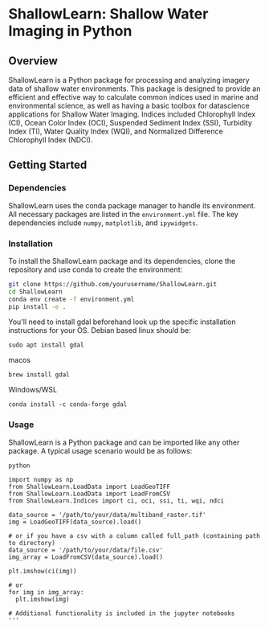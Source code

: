 # ShallowLearn: Shallow Water Imaging in Python

## Overview

ShallowLearn is a Python package for processing and analyzing imagery data of shallow water environments. This package is designed to provide an efficient and effective way to calculate common indices used in marine and environmental science, as well as having a basic toolbox for datascience applications for Shallow Water Imaging. Indices included Chlorophyll Index (CI), Ocean Color Index (OCI), Suspended Sediment Index (SSI), Turbidity Index (TI), Water Quality Index (WQI), and Normalized Difference Chlorophyll Index (NDCI).


## Getting Started

### Dependencies

ShallowLearn uses the conda package manager to handle its environment. All necessary packages are listed in the `environment.yml` file. The key dependencies include `numpy`, `matplotlib`, and `ipywidgets`.

### Installation

To install the ShallowLearn package and its dependencies, clone the repository and use conda to create the environment:

```bash
git clone https://github.com/yourusername/ShallowLearn.git
cd ShallowLearn
conda env create -f environment.yml
pip install -e .
```
You'll need to install gdal beforehand look up the specific installation instructions for your OS.
Debian based linux should be:
```
sudo apt install gdal
```
macos
```
brew install gdal
```
Windows/WSL
```
conda install -c conda-forge gdal
```
### Usage

ShallowLearn is a Python package and can be imported like any other package. A typical usage scenario would be as follows:
```
python

import numpy as np
from ShallowLearn.LoadData import LoadGeoTIFF
from ShallowLearn.LoadData import LoadFromCSV
from ShallowLearn.Indices import ci, oci, ssi, ti, wqi, ndci

data_source = '/path/to/your/data/multiband_raster.tif'
img = LoadGeoTIFF(data_source).load()

# or if you have a csv with a column called full_path (containing path to directory)
data_source = '/path/to/your/data/file.csv'
img_array = LoadFromCSV(data_source).load()

plt.imshow(ci(img))

# or 
for img in img_array:
  plt.imshow(img)

# Additional functionality is included in the jupyter notebooks 
'''
